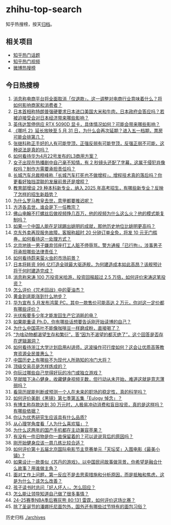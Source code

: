 # zhihu-top-search

知乎热搜榜，按天[归档](./archives)。

## 相关项目

- [知乎热门话题](https://github.com/justjavac/zhihu-trending-hot-questions)
- [知乎热门视频](https://github.com/justjavac/zhihu-trending-hot-video)
- [微博热搜榜](https://github.com/justjavac/weibo-trending-hot-search)

## 今日热搜榜

<!-- BEGIN -->
<!-- 最后更新时间 Wed Apr 23 2025 03:27:59 GMT+0800 (China Standard Time) -->

1. [消息称电商平台将全面取消「仅退款」，这一调整对电商行业意味着什么？将如何影响商家和消费者？](https://www.zhihu.com/search?q=https%3A%2F%2Fapi.zhihu.com%2Fquestions%2F1898080865973662583)
1. [日本首相称特朗普强硬要求日本进口美国大米和牛肉，日本政府会答应吗？若被迫接受会对日本经济带来哪些影响？](https://www.zhihu.com/search?q=https%3A%2F%2Fapi.zhihu.com%2Fquestions%2F1897991291586962197)
1. [英伟达暂停供应 RTX 5090D 显卡，具体情况如何？可能会带来哪些影响？](https://www.zhihu.com/search?q=https%3A%2F%2Fapi.zhihu.com%2Fquestions%2F1897224478980809260)
1. [《哪吒 2》延长放映至 5 月 31 日，为什么会再次延期？进入五一档期，票房可能会排第几？](https://www.zhihu.com/search?q=https%3A%2F%2Fapi.zhihu.com%2Fquestions%2F1897967366580691557)
1. [张继科称正手好的人有可能登顶，正强反弱有可能登顶，反强正弱不可能，这种说法是真的吗？](https://www.zhihu.com/search?q=https%3A%2F%2Fapi.zhihu.com%2Fquestions%2F1897703649792202133)
1. [如何看待华为4月22号发布的L3商用方案？](https://www.zhihu.com/search?q=https%3A%2F%2Fapi.zhihu.com%2Fquestions%2F1898105008437847355)
1. [女子出现在热播剧中自己毫不知情，有 2 秒镜头还配了字幕，这属于侵犯肖像权吗？制作方需要承担责任吗？](https://www.zhihu.com/search?q=https%3A%2F%2Fapi.zhihu.com%2Fquestions%2F1897390300189650991)
1. [长城汽车总裁穆峰称「长城汽车打死也不做增程」，增程技术真的落后吗？你更看好独挡混联的发展前景还是增程？](https://www.zhihu.com/search?q=https%3A%2F%2Fapi.zhihu.com%2Fquestions%2F1897746802142306378)
1. [教育部增设 29 种本科新专业，纳入 2025 年高考招生，有哪些新专业？反映了怎样的招生新趋势？](https://www.zhihu.com/search?q=https%3A%2F%2Fapi.zhihu.com%2Fquestions%2F1897959954473776345)
1. [为什么罗马教皇去世，意甲都要推迟呢？](https://www.zhihu.com/search?q=https%3A%2F%2Fapi.zhihu.com%2Fquestions%2F1897917099034276331)
1. [方济各去世，谁会是下一任教宗？](https://www.zhihu.com/search?q=https%3A%2F%2Fapi.zhihu.com%2Fquestions%2F1897695631277027787)
1. [佛山电翰不打螺丝后做视频挣几百万，他的视频为什么这么火？他的模式能复制吗？](https://www.zhihu.com/search?q=https%3A%2F%2Fapi.zhihu.com%2Fquestions%2F1896626988447391996)
1. [如果一个中国人能在足球踢出姚明的成就，那他历史地位比姚明更高吗？](https://www.zhihu.com/search?q=https%3A%2F%2Fapi.zhihu.com%2Fquestions%2F1895553554913137801)
1. [京东外卖再现服务故障，客服称超时 20 分钟订单全免，将发 10 元无门槛券，如何看待这一处理方式？](https://www.zhihu.com/search?q=https%3A%2F%2Fapi.zhihu.com%2Fquestions%2F1898004011774342680)
1. [北京地铁一男子嫌弃邻座打工人脏不停辱骂，警方通报「已行拘」，涉事男子将承担哪些法律责任？](https://www.zhihu.com/search?q=https%3A%2F%2Fapi.zhihu.com%2Fquestions%2F1897598981221093671)
1. [如何看待蔚来萤火虫的市场前景？](https://www.zhihu.com/search?q=https%3A%2F%2Fapi.zhihu.com%2Fquestions%2F1897041127921653178)
1. [日本将耗资 996 亿打造全球最大驱逐舰，为何建造成本如此高昂？该舰预计将于何时建造完成？](https://www.zhihu.com/search?q=https%3A%2F%2Fapi.zhihu.com%2Fquestions%2F1897611084057264931)
1. [消息称宋涛 100 万投资米哈游，投资回报超过 2.5 万倍，如何评价宋涛这笔投资？](https://www.zhihu.com/search?q=https%3A%2F%2Fapi.zhihu.com%2Fquestions%2F1897396503166838751)
1. [怎么评价《咒术回战》中的夏油杰？](https://www.zhihu.com/search?q=https%3A%2F%2Fapi.zhihu.com%2Fquestions%2F428859226)
1. [黄金到底能涨到什么地步？](https://www.zhihu.com/search?q=https%3A%2F%2Fapi.zhihu.com%2Fquestions%2F1895842686189168614)
1. [华为宣布 5 月发布鸿蒙 PC，其中一款售价可能高达 2 万元，你对这一定价都有哪些评价？](https://www.zhihu.com/search?q=https%3A%2F%2Fapi.zhihu.com%2Fquestions%2F1896159845276696634)
1. [光伏板要多少年才能发回生产它消耗的电？](https://www.zhihu.com/search?q=https%3A%2F%2Fapi.zhihu.com%2Fquestions%2F8943495780)
1. [如果能重读 Ph.D，你有哪些话想要告诉刚开始读博的自己？](https://www.zhihu.com/search?q=https%3A%2F%2Fapi.zhihu.com%2Fquestions%2F1896287526882341948)
1. [为什么中国茶叶不能像咖啡豆一样磨成粉，直接喝了？](https://www.zhihu.com/search?q=https%3A%2F%2Fapi.zhihu.com%2Fquestions%2F1895171499788304397)
1. [“为啥动物都渴望生存和繁衍”，答“因为不渴望的都灭绝了”，这个回答是否存在逻辑漏洞？](https://www.zhihu.com/search?q=https%3A%2F%2Fapi.zhihu.com%2Fquestions%2F1897613537007863518)
1. [如何看待浙江大学计划启用AI讲师，这波操作可行度如何？这会让优质高等教育资源全民普惠么？](https://www.zhihu.com/search?q=https%3A%2F%2Fapi.zhihu.com%2Fquestions%2F1894388607655068671)
1. [中国历史上有哪些不为现代人所熟知的冷门大将？](https://www.zhihu.com/search?q=https%3A%2F%2Fapi.zhihu.com%2Fquestions%2F27572823)
1. [顶级交易员是怎样炼成的？](https://www.zhihu.com/search?q=https%3A%2F%2Fapi.zhihu.com%2Fquestions%2F399717101)
1. [你玩过哪些自己觉得好玩的冷门或独立游戏？](https://www.zhihu.com/search?q=https%3A%2F%2Fapi.zhihu.com%2Fquestions%2F13211876346)
1. [早就暗下决心健身，收藏健身视频无数，但行动从未开始，难道这就是意志薄弱吗？](https://www.zhihu.com/search?q=https%3A%2F%2Fapi.zhihu.com%2Fquestions%2F1895155658862593720)
1. [看简历就能判断或预测一个人在未来的职场的稳定性，真的科学吗？](https://www.zhihu.com/search?q=https%3A%2F%2Fapi.zhihu.com%2Fquestions%2F591909441)
1. [如何评价美剧《黑镜》第七季第五集「Eulogy 悼念」？](https://www.zhihu.com/search?q=https%3A%2F%2Fapi.zhihu.com%2Fquestions%2F1894065695983118150)
1. [有博主称存款达到 30 万元时，人极易冲动消费和盲目投资，真的是这样吗？有哪些依据？](https://www.zhihu.com/search?q=https%3A%2F%2Fapi.zhihu.com%2Fquestions%2F1897028991606550872)
1. [你认为优秀研究生应该具有什么品质?](https://www.zhihu.com/search?q=https%3A%2F%2Fapi.zhihu.com%2Fquestions%2F1895407676999046174)
1. [从心理学角度看「人为什么喜欢猫」？](https://www.zhihu.com/search?q=https%3A%2F%2Fapi.zhihu.com%2Fquestions%2F7990404732)
1. [为什么这两年的国产手机都在主动兼容苹果？](https://www.zhihu.com/search?q=https%3A%2F%2Fapi.zhihu.com%2Fquestions%2F1897598598134354905)
1. [有没有一件旧物是你一直保留着的？可以说说背后的原因吗？](https://www.zhihu.com/search?q=https%3A%2F%2Fapi.zhihu.com%2Fquestions%2F1897960701030527457)
1. [刚开始健身应该一周几练比较合适？](https://www.zhihu.com/search?q=https%3A%2F%2Fapi.zhihu.com%2Fquestions%2F13832463635)
1. [如何评价第十五届北京国际电影节主竞赛单元「天坛奖」入围电影《最美小镇》?](https://www.zhihu.com/search?q=https%3A%2F%2Fapi.zhihu.com%2Fquestions%2F1896290760476820766)
1. [如果设计一款类似《苏丹的游戏》，以中国民间故事做背景，你希望是融合什么故事？用谁做主角？](https://www.zhihu.com/search?q=https%3A%2F%2Fapi.zhihu.com%2Fquestions%2F1896586158235964120)
1. [面对工作上问题，第一反应不是去思索措施和分析原因，而是抵触和焦虑，这是为什么？该怎么改善？](https://www.zhihu.com/search?q=https%3A%2F%2Fapi.zhihu.com%2Fquestions%2F1895434198497601116)
1. [孩子读书时总问「好人坏人」，怎么回应？](https://www.zhihu.com/search?q=https%3A%2F%2Fapi.zhihu.com%2Fquestions%2F1891631147177453186)
1. [怎么能让领导知道自己做了很多事情？](https://www.zhihu.com/search?q=https%3A%2F%2Fapi.zhihu.com%2Fquestions%2F1893585180855353809)
1. [24-25赛季NBA季后赛灰熊 80:131 雷霆，如何评价这场比赛？](https://www.zhihu.com/search?q=https%3A%2F%2Fapi.zhihu.com%2Fquestions%2F1897458161255948940)
1. [除了圣诞节的潘娜托尼面包外，国外还有哪些过节特有的面包习俗？](https://www.zhihu.com/search?q=https%3A%2F%2Fapi.zhihu.com%2Fquestions%2F1895488918541014462)

<!-- END -->

历史归档 [./archives](./archives)
